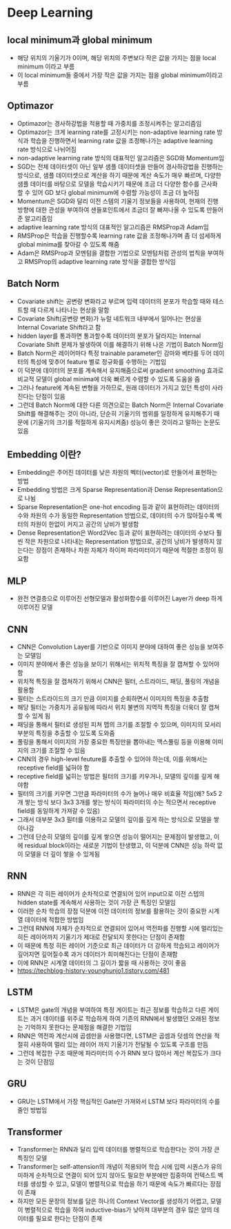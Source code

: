 # Deep Learning

## local minimum과 global minimum
- 해당 위치의 기울기가 0이며, 해당 위치의 주변보다 작은 값을 가지는 점을 local minimum 이라고 부름
- 이 local minimum들 중에서 가장 작은 값을 가지는 점을 global minimum이라고 부름

## Optimazor
- Optimazor는 경사하강법을 적용할 때 가중치를 조정시켜주는 알고리즘임
- Optimazor는 크게 learning rate를 고정시키는 non-adaptive learning rate 방식과 학습을 진행하면서 learning rate 값을 조정해나가는 adaptive learning rate 방식으로 나뉘어짐
- non-adaptive learning rate 방식의 대표적인 알고리즘은 SGD와 Momentum임
- SGD는 전체 데이터셋이 아닌 일부 샘플 데이터셋을 만들어 경사하강법을 진행하는 방식으로, 샘플 데이터셋으로 계산을 하기 때문에 계산 속도가 매우 빠르며, 다양한 샘플 데이터를 바탕으로 모델을 학습시키기 때문에 조금 더 다양한 함수를 근사화 할 수 있어 GD 보다 global minimum에 수렴할 가능성이 조금 더 높아짐
- Momentum은 SGD와 달리 이전 스템의 기울기 정보들을 사용하여, 현재의 진행 방향에 대한 관성을 부여하여 샌들포인트에서 조금더 잘 빠져나올 수 있도록 만들어준 알고리즘임
- adaptive learning rate 방식의 대표적인 알고리즘은 RMSProp과 Adam임
- RMSProp은 학습을 진행할수록 learning rate 값을 조정해나가며 좀 더 섬세하게 global minima를 찾아갈 수 있도록 해줌
- Adam은 RMSProp과 모멘텀을 결합한 기법으로 모멘텀처럼 관성의 법칙을 부여하고 RMSProp의 adaptive learning rate 방식을 결합한 방식임

## Batch Norm
- Covariate shift는 공변량 변화라고 부르며 입력 데이터의 분포가 학습할 때와 테스트할 때 다르게 나타나는 현상을 말함
- Covariate Shift(공변량 변화)가 뉴럴 네트워크 내부에서 일어나는 현상을 Internal Covariate Shift라고 함
- hidden layer를 통과하면 통과할수록 데이터의 분포가 달라지는 Internal Covariate Shift 문제가 발생하여 이를 해결하기 위해 나온 기법이 Batch Norm임
- Batch Norm은 레이어마다 특정 trainable parameter인 감마와 베타를 두어 데이터의 특성에 맞추어 feature 별로 정규화를 수행하는 기법임
- 이 덕분에 데이터의 분포를 계속해서 유지해줌으로써 gradient smoothing 효과로 비교적 모델이 global minima에 더욱 빠르게 수렴할 수 있도록 도움을 줌
- 그러나 feature에 계속된 변형을 가하므로, 원래 데이터가 가지고 있던 특성이 사라진다는 단점이 있음
- 그런데 Batch Norm에 대한 다른 의견으로는 Batch Norm은 Internal Covariate Shift를 해결해주는 것이 아니라, 단순히 기울기의 범위를 일정하게 유지해주기 때문에 (기울기의 크기를 적절하게 유지시켜줌) 성능이 좋은 것이라고 말하는 논문도 있음

## Embedding 이란?
- Embedding은 주어진 데이터를 낮은 차원의 벡터(vector)로 만들어서 표현하는 방법
- Embedding 방법은 크게 Sparse Representation과 Dense Representation으로 나뉨
- Sparse Representation은 one-hot encoding 등과 같이 표현하려는 데이터의 수와 차원의 수가 동일한 Representation 방법으로, 데이터의 수가 많아질수록 벡터의 차원이 한없이 커지고 공간의 낭비가 발생함
- Dense Representation은 Word2Vec 등과 같이 표현하려는 데이터의 수보다 훨씬 작은 차원으로 나타내는 Representation 방법으로, 공간의 낭비가 발생하지 않는다는 장점이 존재하나 차원 자체가 하이퍼 파라미터이기 때문에 적절한 조정이 핑요함

## MLP
- 완전 연결층으로 이루어진 선형모델과 활성화함수를 이루어진 Layer가 deep 하게 이루어진 모델

## CNN
- CNN은 Convolution Layer를 기반으로 이미지 분야에 대하여 좋은 성능을 보여주는 모델임
- 이미지 분야에서 좋은 성능을 보이기 위해서는 위치적 특징을 잘 캡쳐할 수 있어야함
- 위치적 특징을 잘 캡쳐하기 위해서 CNN은 필터, 스트라이드, 패딩, 풀링의 개념을 활용함
- 필터는 스트라이드의 크기 만큼 이미지를 순회하면서 이미지의 특징을 추출함
- 해당 필터는 가중치가 공유됨에 따라서 위치 불변의 지역적 특징을 더욱더 잘 캡쳐할 수 있게 됨
- 패딩을 통해서 필터로 생성된 피쳐 맵의 크기를 조절할 수 있으며, 이미지의 모서리 부분의 특징을 추출할 수 있도록 도와줌
- 풀링을 통해서 이미지의 가장 중요한 특징만을 뽑아내는 맥스풀링 등을 이용해 이미지의 크기를 조절할 수 있음
- CNN의 경우 high-level feuture를 추출할 수 있어야 하는데, 이를 위해서는 receptive field를 넓혀야 함
- receptive field를 넓히는 방법은 필터의 크기를 키우거나, 모델의 깊이를 깊게 해야함
- 필터의 크기를 키우면 그만큼 파라미터의 수가 늘어나 매우 비효율 적임(왜? 5x5 2개 쌓는 방식 보다 3x3 3개를 쌓는 방식이 파라미터의 수는 적으면서 receptive field를 동일하게 가져갈 수 있음)
- 그래서 대부분 3x3 필터를 이용하고 모델의 깊이를 깊게 하는 방식으로 모델을 쌓아나감
- 그런데 단순히 모델의 깊이를 깊게 쌓으면 성능이 떨어지는 문제점이 발생했고, 이에 residual block이라는 새로운 기법이 탄생했고, 이 덕분에 CNN은 성능 하락 없이 모델을 더 깊이 쌓을 수 있게됨

## RNN
- RNN은 각 히든 레이어가 순차적으로 연결되어 있어 input으로 이전 스텝의 hidden state를 계속해서 사용하는 것이 가장 큰 특징인 모델임
- 이러한 순차 학습의 장점 덕분에 이전 데이터의 정보를 활용하는 것이 중요한 시계열 데이터에 적합한 방법임
- 그런데 RNN에 자체가 순차적으로 연결되어 있어서 역전파를 진행할 시에 멀리있는 히든 레이어까지 기울기가 제대로 전달되지 못한다는 단점이 존재함
- 이 때문에 특정 히든 레이어 기준으로 최근 데이터가 더 강하게 학습되고 레이어가 깊어지면 깊어질수록 과거 데이터가 희미해진다는 단점이 존재함
- 이에 RNN은 시계열 데이터의 그 길이가 짧을 때 사용하는 것이 좋음
- https://techblog-history-younghunjo1.tistory.com/481

## LSTM
- LSTM은 gate의 개념을 부여하여 특정 게이트는 최근 정보를 학습하고 다른 게이트는 과거 데이터를 위주로 학습하게 하여 기존의 RNN에서 발생했던 오래된 정보는 기억하지 못한다는 문제점을 해결한 기법임
- RNN은 역전파 계산시에 곱셈만을 사용했다면, LSTM은 곱셈과 덧셈의 연산을 적절히 사용하여 멀리 있는 레이어 까지 기울기가 전달될 수 있도록 구조를 만듬
- 그런데 복잡한 구조 때문에 파라미터의 수가 RNN 보다 많아서 계산 복잡도가 크다는 것이 단점임

## GRU
- GRU는 LSTM에서 가장 핵심적인 Gate만 가져와서 LSTM 보다 파라미터의 수를 줄인 방법임

## Transformer
- Transformer는 RNN과 달리 입력 데이터를 병렬적으로 학습한다는 것이 가장 큰 특징인 모델
- Transformer는 self-attension의 개념이 적용되어 학습 시에 입력 시퀀스가 유의미하게 순차적으로 연결이 되어 있지 않아도 필요한 부분에만 집중하여 컨텍스트 벡터를 생성할 수 있고, 모델이 병렬적으로 학습을 하기 때문에 속도가 빠르다는 장점이 존재
- 하지만 모든 문장의 정보를 담은 하나의 Context Vector를 생성하기 어렵고, 모델이 병렬적으로 학습을 하여 inductive-bias가 낮아져 대부분의 경우 많은 양의 데이터를 필요로 한다는 단점이 존재